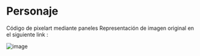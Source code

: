 # Personaje
Código de pixelart mediante paneles
Representación de imagen original en el siguiente link :

![image](https://github.com/LeonardoBSJ/Personaje/assets/126364192/efbed51b-d3aa-45d2-8202-d179ea5633fb)
